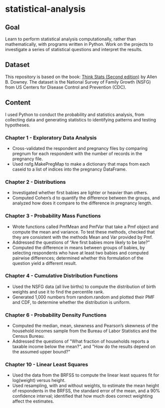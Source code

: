 # statistical-analysis

## Goal
Learn to perform statistical analysis computationally, rather than mathematically, with programs written in Python. 
Work on the projects to investigate a series of statistical questions and interpret the results. 

## Dataset
This repository is based on the book: [Think Stats (Second edition)](https://www.oreilly.com/library/view/think-stats-2nd/9781491907344/) by Allen B. Downey.
The dataset is the National Survey of Family Growth (NSFG) from US Centers for Disease Control and Prevention (CDC).

## Content
I used Python to conduct the probability and statistics analysis, from collecting data and generating statistics to identifying patterns and testing hypotheses.

### Chapter 1 - Exploratory Data Analysis
- Cross-validated the respondent and pregnancy files by comparing pregnum for each respondent with the number of records in the pregnancy file.
- Used nsfg.MakePregMap to make a dictionary that maps from each caseid to a list of indices into the pregnancy DataFrame.

### Chapter 2 - Distributions
- Investigated whether first babies are lighter or heavier than others.
- Computed Cohen’s d to quantify the difference between the groups, and analyzed how does it compare to the difference in pregnancy length.

### Chapter 3 - Probability Mass Functions
- Wrote functions called PmfMean and PmfVar that take a Pmf object and compute the mean and variance. 
To test these methods, checked that they are consistent with the methods Mean and Var provided by Pmf.
- Addressed the questions of “Are first babies more likely to be late?” 
- Computed the difference in means between groups of babies, by selecting respondents who have at least two babies and computed pairwise differences; determined whether this formulation of the question yield a different result.

### Chapter 4 - Cumulative Distribution Functions
- Used the NSFG data (all live births) to compute the distribution of birth weights and use it to find the percentile rank.
- Generated 1,000 numbers from random.random and plotted their PMF and CDF, to determine whether the distribution is uniform.

### Chapter 6 - Probability Density Functions
- Computed the median, mean, skewness and Pearson’s skewness of the household incomes sample from the Bureau of Labor Statistics and the Census Bureau. 
- Addressed the questions of "What fraction of households reports a taxable income below the mean?", and "How do the results depend on the assumed upper bound?"

### Chapter 10 - Linear Least Squares
- Used the data from the BRFSS to compute the linear least squares fit for log(weight) versus height.
- Used resampling, with and without weights, to estimate the mean height of respondents in the BRFSS, the standard error of the mean, and a 90% confidence interval; 
identified that how much does correct weighting affect the estimates. 

